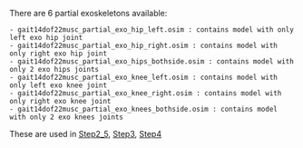 There are 6 partial exoskeletons available:

    - gait14dof22musc_partial_exo_hip_left.osim : contains model with only left exo hip joint
    - gait14dof22musc_partial_exo_hip_right.osim : contains model with only right exo hip joint
    - gait14dof22musc_partial_exo_hips_bothside.osim : contains model with only 2 exo hips joints
    - gait14dof22musc_partial_exo_knee_left.osim : contains model with only left exo knee joint
    - gait14dof22musc_partial_exo_knee_right.osim : contains model with only right exo knee joint
    - gait14dof22musc_partial_exo_knees_bothside.osim : contains model with only 2 exo knees joints
    
These are used in [Step2_5](../md_files/Step2_5.md), [Step3](../md_files/Step3.md), [Step4](../md_files/Step4.md)
